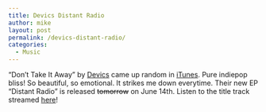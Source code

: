 ```yaml
---
title: Devics Distant Radio
author: mike
layout: post
permalink: /devics-distant-radio/
categories:
  - Music
---
```

&#8220;Don&#8217;t Take It Away&#8221; by [Devics][1] came up random in [iTunes][2]. Pure indiepop bliss! So beautiful, so emotional. It strikes me down everytime. Their new EP &#8220;Distant Radio&#8221; is released <del datetime="2005-06-06T17:03:16+00:00">tomorrow</del> on June 14th. Listen to the title track streamed [here][3]!

 [1]: http://www.devics.com
 [2]: http://www.apple.com/itunes/
 [3]: http://www.myspace.com/Devics